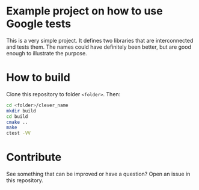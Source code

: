 # Example project on how to use Google tests #

This is a very simple project. It defines two libraries that are interconnected
and tests them. The names could have definitely been better, but are good enough
to illustrate the purpose.

# How to build #

Clone this repository to folder `<folder>`. Then:
```bash
cd <folder>/clever_name
mkdir build
cd build
cmake ..
make
ctest -VV
```


# Contribute #

See something that can be improved or have a question? Open an issue in this
repository.
